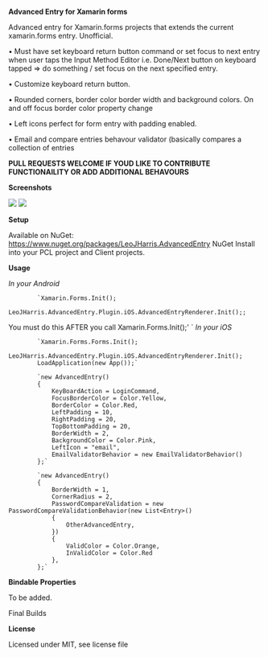 **Advanced Entry for Xamarin forms**

Advanced entry for Xamarin.forms projects that extends the current xamarin.forms entry. Unofficial. 

• Must have set keyboard return button command or set focus to next entry when user taps the Input Method Editor i.e. Done/Next button on keyboard tapped => do something / set focus on the next specified entry. 

• Customize keyboard return button. 

• Rounded corners, border color border width and background colors. On and off focus border color property change 

• Left icons perfect for form entry with padding enabled.

• Email and compare entries behavour validator (basically compares a collection of entries


**PULL REQUESTS WELCOME IF YOUD LIKE TO CONTRIBUTE FUNCTIONAILITY OR ADD ADDITIONAL BEHAVOURS**

**Screenshots**


![](https://github.com/LeoJHarris/AdvancedEntry/blob/master/ios.jpg) ![](https://github.com/LeoJHarris/AdvancedEntry/blob/master/android.png)

**Setup**

Available on NuGet: https://www.nuget.org/packages/LeoJHarris.AdvancedEntry NuGet Install into your PCL project and Client projects.

**Usage**

_In your Android_

            `Xamarin.Forms.Init();
            LeoJHarris.AdvancedEntry.Plugin.iOS.AdvancedEntryRenderer.Init();;

You must do this AFTER you call Xamarin.Forms.Init();'
`
_In your iOS_

            `Xamarin.Forms.Forms.Init(); 
            LeoJHarris.AdvancedEntry.Plugin.iOS.AdvancedEntryRenderer.Init();
            LoadApplication(new App());`

            `new AdvancedEntry()
            {
                KeyBoardAction = LoginCommand,
                FocusBorderColor = Color.Yellow,
                BorderColor = Color.Red,
                LeftPadding = 10,
                RightPadding = 20,
                TopBottomPadding = 20,
                BorderWidth = 2,
                BackgroundColor = Color.Pink,
                LeftIcon = "email",
                EmailValidatorBehavior = new EmailValidatorBehavior()
            };`
            
            `new AdvancedEntry()
            {
                BorderWidth = 1,
                CornerRadius = 2,
                PasswordCompareValidation = new PasswordCompareValidationBehavior(new List<Entry>()
                {
                    OtherAdvancedEntry,
                })
                {
                    ValidColor = Color.Orange,
                    InValidColor = Color.Red
                },
            };`
            
**Bindable Properties**

To be added.

Final Builds

**License**

Licensed under MIT, see license file

